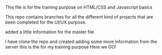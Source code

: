 This file is for the training purpose on HTML/CSS and Javascript basics


This repo contains branches for all the different kind of projects that are been
completed for the UI/UX purpose.


added a little information for the master file

I have clone the repo and created adding some more information from the server
this is the for my training purpose
Here we GO!
